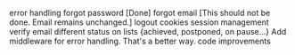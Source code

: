 error handling
forgot password [Done]
forgot email [This should not be done. Email remains unchanged.]
logout
cookies
session management
verify email
different status on lists {achieved, postponed, on pause...}
Add middleware for error handling. That's a better way.
code improvements
